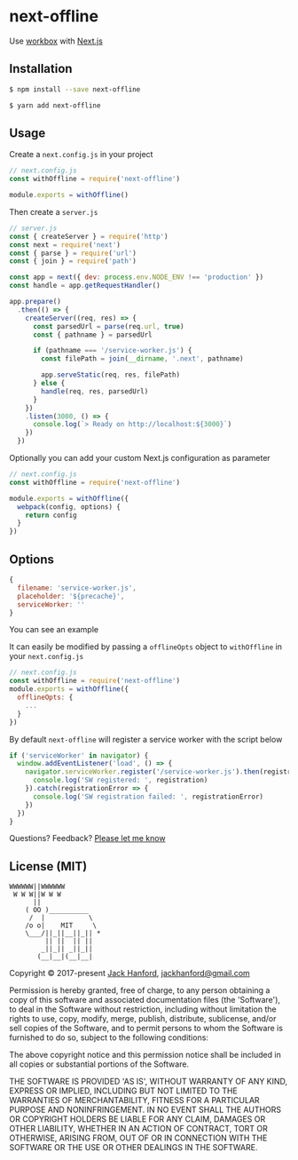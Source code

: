 # next-offline

Use [workbox](https://github.com/GoogleChrome/workbox) with [Next.js](https://github.com/zeit/next.js)

## Installation

```sh
$ npm install --save next-offline
```

```sh
$ yarn add next-offline
```

## Usage

Create a `next.config.js` in your project

```js
// next.config.js
const withOffline = require('next-offline')

module.exports = withOffline()
```

Then create a `server.js`

```js
// server.js
const { createServer } = require('http')
const next = require('next')
const { parse } = require('url')
const { join } = require('path')

const app = next({ dev: process.env.NODE_ENV !== 'production' })
const handle = app.getRequestHandler()

app.prepare()
  .then(() => {
    createServer((req, res) => {
      const parsedUrl = parse(req.url, true)
      const { pathname } = parsedUrl

      if (pathname === '/service-worker.js') {
        const filePath = join(__dirname, '.next', pathname)

        app.serveStatic(req, res, filePath)
      } else {
        handle(req, res, parsedUrl)
      }
    })
    .listen(3000, () => {
      console.log(`> Ready on http://localhost:${3000}`)
    })
  })
```

Optionally you can add your custom Next.js configuration as parameter

```js
// next.config.js
const withOffline = require('next-offline')

module.exports = withOffline({
  webpack(config, options) {
    return config
  }
})
```

## Options

<!-- The default object passed to [workbox-webpack-plugin](https://developers.google.com/web/tools/workbox/reference-docs/latest/module-workbox-webpack-plugin-WorkboxBuildWebpackPlugin) is here: -->
```js
{
  filename: 'service-worker.js',
  placeholder: '${precache}',
  serviceWorker: ''
}
```

You can see an example

It can easily be modified by passing a `offlineOpts` object to `withOffline` in your `next.config.js`

```js
// next.config.js
const withOffline = require('next-offline')
module.exports = withOffline({
  offlineOpts: {
    ...
  }
})
```

<!-- ## Custom Service worker register script -->
By default `next-offline` will register a service worker with the script below
<!-- , this is automatically be add to your client side bundle once `nextOffline` is invoked. -->

```js
if ('serviceWorker' in navigator) {
  window.addEventListener('load', () => {
    navigator.serviceWorker.register('/service-worker.js').then(registration => {
      console.log('SW registered: ', registration)
    }).catch(registrationError => {
      console.log('SW registration failed: ', registrationError)
    })
  })
}
```

<!--
You can pass in your own custom service worker register script by using the `registerPath` option like this:

```js
// next.config.js
const withOffline = require('next-offline')
const { resolve } = require('path')

module.exports = withOffline({
  swPath: resolve(__dirname, 'my-service-worker.js')
})
``` -->

Questions? Feedback? [Please let me know](https://github.com/hanford/next-offline/issues/new)

## License (MIT)

```
WWWWWW||WWWWWW
 W W W||W W W
      ||
    ( OO )__________
     /  |           \
    /o o|    MIT     \
    \___/||_||__||_|| *
         || ||  || ||
        _||_|| _||_||
       (__|__|(__|__|
```
Copyright © 2017-present [Jack Hanford](http://jackhanford.com), jackhanford@gmail.com

Permission is hereby granted, free of charge, to any person obtaining a copy of this software and associated documentation files (the 'Software'), to deal in the Software without restriction, including without limitation the rights to use, copy, modify, merge, publish, distribute, sublicense, and/or sell copies of the Software, and to permit persons to whom the Software is furnished to do so, subject to the following conditions:

The above copyright notice and this permission notice shall be included in all copies or substantial portions of the Software.

THE SOFTWARE IS PROVIDED 'AS IS', WITHOUT WARRANTY OF ANY KIND, EXPRESS OR IMPLIED, INCLUDING BUT NOT LIMITED TO THE WARRANTIES OF MERCHANTABILITY, FITNESS FOR A PARTICULAR PURPOSE AND NONINFRINGEMENT. IN NO EVENT SHALL THE AUTHORS OR COPYRIGHT HOLDERS BE LIABLE FOR ANY CLAIM, DAMAGES OR OTHER LIABILITY, WHETHER IN AN ACTION OF CONTRACT, TORT OR OTHERWISE, ARISING FROM, OUT OF OR IN CONNECTION WITH THE SOFTWARE OR THE USE OR OTHER DEALINGS IN THE SOFTWARE.
